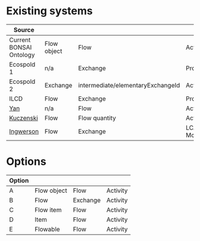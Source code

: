# Existing systems

| Source |     |     |     |
| ------ | --- | --- | --- |
| Current BONSAI Ontology | Flow object | Flow | Activity |
| Ecospold 1 | n/a | Exchange | Process |
| Ecospold 2 | Exchange | intermediate/elementaryExchangeId | Activity |
| ILCD | Flow | Exchange | Process |
| [Yan](https://geog.ucsb.edu/~jano/stscope_ontology.pdf) | n/a | Flow | Activity |
| [Kuczenski](https://www.sciencedirect.com/science/article/pii/S0959652616311210) | Flow | Flow quantity | Activity |
| [Ingwerson](https://link.springer.com/article/10.1007/s11367-015-0850-6) | Flow | Exchange | LCA Model |

# Options

| Option | | | |
| --- | --- | --- | --- |
| A | Flow object | Flow | Activity |
| B | Flow | Exchange | Activity |
| C | Flow item | Flow | Activity |
| D | Item | Flow | Activity |
| E | Flowable | Flow | Activity |
